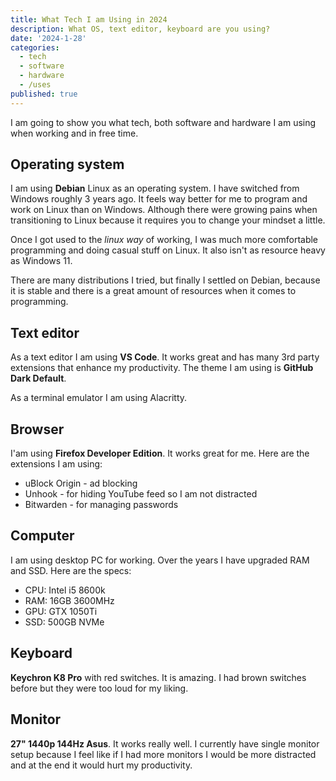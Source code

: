 ```yaml
---
title: What Tech I am Using in 2024
description: What OS, text editor, keyboard are you using?
date: '2024-1-28'
categories:
  - tech
  - software
  - hardware
  - /uses
published: true
---
```


I am going to show you what tech, both software and hardware I am using when working and in free time.

## Operating system

I am using **Debian** Linux as an operating system. I have switched from Windows roughly 3 years ago. It feels way better for me to program and work on Linux than on Windows. Although there were growing pains when transitioning to Linux because it requires you to change your mindset a little.

Once I got used to the _linux way_ of working, I was much more comfortable programming and doing casual stuff on Linux. It also isn't as resource heavy as Windows 11.

There are many distributions I tried, but finally I settled on Debian, because it is stable and there is a great amount of resources when it comes to programming.

## Text editor

As a text editor I am using **VS Code**. It works great and has many 3rd party extensions that enhance my productivity. The theme I am using is **GitHub Dark Default**.

As a terminal emulator I am using Alacritty.

## Browser

I'am using **Firefox Developer Edition**. It works great for me. Here are the extensions I am using:

- uBlock Origin - ad blocking
- Unhook - for hiding YouTube feed so I am not distracted
- Bitwarden - for managing passwords

## Computer

I am using desktop PC for working. Over the years I have upgraded RAM and SSD. Here are the specs:

- CPU: Intel i5 8600k
- RAM: 16GB 3600MHz
- GPU: GTX 1050Ti
- SSD: 500GB NVMe

## Keyboard

**Keychron K8 Pro** with red switches. It is amazing. I had brown switches before but they were too loud for my liking.

## Monitor

**27" 1440p 144Hz Asus**. It works really well. I currently have single monitor setup because I feel like if I had more monitors I would be more distracted and at the end it would hurt my productivity.
